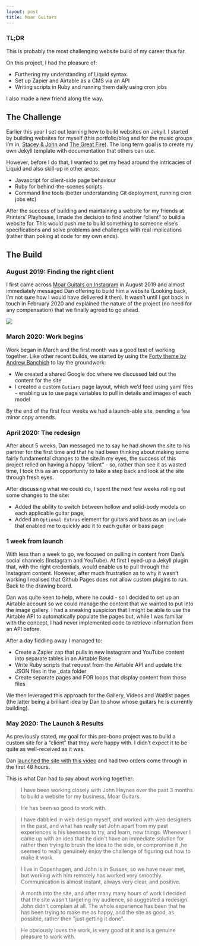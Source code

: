 ```yaml
---
layout: post
title: Moar Guitars
---
```


### TL;DR
This is probably the most challenging website build of my career thus far. 

On this project, I had the pleasure of:
* Furthering my understanding of Liquid syntax
* Set up Zapier and Airtable as a CMS via an API
* Writing scripts in Ruby and running them daily using cron jobs

I also made a new friend along the way.


## The Challenge
Earlier this year I set out learning how to build websites on Jekyll. I started by building websites for myself (this portfolio/blog and for the music groups I’m in, [Stacey & John](https://staceyandjohn.co.uk/) and [The Great Fire](https://thegreatfire.co.uk/)). The long term goal is to create my own Jekyll template with documentation that others can use. 

However, before I do that, I wanted to get my head around the intricacies of Liquid and also skill-up in other areas: 
* Javascript for client-side page behaviour
*  Ruby for behind-the-scenes scripts
* Command line tools (better understanding Git deployment, running cron jobs etc)

After the success of building and maintaining a website for my friends at Printers’ Playhouse, I made the decision to find another “client” to build a website for. This would push me to build something to someone else’s specifications and solve problems and challenges with real implications (rather than poking at code for my own ends). 


## The Build
### August 2019: Finding the right client
I first came across [Moar Guitars on Instagram](https://instagram.com/moarguitars) in August 2019 and almost immediately messaged Dan offering to build him a website (Looking back, I’m not sure how I would have delivered it then). It wasn’t until I got back in touch in February 2020 and explained the nature of the project (no need for any compensation) that we finally agreed to go ahead. 

<img src="{{'img/first-contact.PNG' | relative_url }}">

###  March 2020: Work begins
Work began in March and the first month was a good test of working together. Like other recent builds, we started by using the [Forty theme by Andrew Banchich](https://andrewbanchich.github.io/forty-jekyll-theme/) to lay the groundwork:
* We created a shared Google doc where we discussed laid out the content for the site
* I created a custom `Gutiars` page layout, which we’d feed using yaml files - enabling us to use page variables to pull in details and images of each model

By the end of the first four weeks we had a launch-able site, pending a few minor copy amends.


### April 2020: The redesign
After about 5 weeks, Dan messaged me to say he had shown the site to his partner for the first time and that he had been thinking about making some fairly fundamental changes to the site.In my eyes, the success of this project relied on having a happy “client” - so, rather than see it as wasted time, I took this as an opportunity to take a step back and look at the site through fresh eyes. 

After discussing what we could do, I spent the next few weeks rolling out some changes to the site:
* Added the ability to switch between hollow and solid-body models on each applicable guitar page, 
* Added an `Optional Extras` element for guitars and bass as an `include` that enabled me to quickly add it to each guitar or bass page


### 1 week from launch 
With less than a week to go, we focused on pulling in content from Dan’s social channels (Instagram and YouTube). At first I eyed-up a Jekyll plugin that, with the right credentials, would enable us to pull through the Instagram content. However, after much frustration as to why it wasn’t working I realised that Github Pages does not allow custom plugins to run. Back to the drawing board. 

Dan was quite keen to help, where he could - so I decided to set up an Airtable account so we could manage the content that we wanted to put into the image gallery. I had a sneaking suspicion that I might be able to use the Airtable API to automatically populate the pages but, while I was familiar with the concept, I had never implemented code to retrieve information from an API before.

After a day fiddling away I managed to:
* Create a Zapier zap that pulls in new Instagram and YouTube content into separate tables in an Airtable Base
* Write Ruby scripts that request from the Airtable API and update the JSON files in the _data folder
* Create separate pages and FOR loops that display content from those files

We then leveraged this approach for the Gallery, Videos and Waitlist pages (the latter being a brilliant idea by Dan to show whose guitars he is currently building).


### May 2020: The Launch & Results
As previously stated, my goal for this pro-bono project was to build a custom site for a “client” that they were happy with. I didn’t expect it to be quite as well-received as it was. 

Dan [launched the site with this video](https://www.instagram.com/p/B_pd42gJ0Yc/) and had two orders come through in the first 48 hours. 

This is what Dan had to say about working together: 

> I have been working closely with John Haynes over the past 3 months to build a website for my business, Moar Guitars.

> He has been so good to work with. 

> I have dabbled in web design myself, and worked with web designers in the past, and what has really set John apart from my past experiences is his keenness to try, and learn, new things. Whenever I came up with an idea that he didn't have an immediate solution for rather then trying to brush the idea to the side, or compromise it ,he seemed to really genuinely enjoy the challenge of figuring out how to make it work. 

>I live in Copenhagen, and John is in Sussex, so we have never met, but working with him remotely has worked very smoothly. Communication is almost instant, always very clear, and positive. 

> A month into the site, and after many many hours of work I decided that the site wasn't targeting my audience, so suggested a redesign. John didn't complain at all. The whole experience has been that he has been trying to make me as happy, and the site as good, as possible, rather then "just getting it done".

> He obviously loves the work, is very good at it and is a genuine pleasure to work with.


